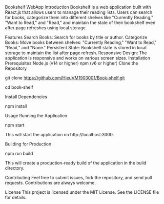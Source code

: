 Bookshelf WebApp
Introduction
Bookshelf is a web application built with React.js that allows users to manage their reading lists. Users can search for books, categorize them into different shelves like "Currently Reading," "Want to Read," and "Read," and maintain the state of their bookshelf even after page refreshes using local storage.

Features
Search Books: Search for books by title or author.
Categorize Books: Move books between shelves: "Currently Reading," "Want to Read," "Read," and "None."
Persistent State: Bookshelf state is stored in local storage to maintain the list after page refresh.
Responsive Design: The application is responsive and works on various screen sizes.
Installation
Prerequisites
Node.js (v14 or higher)
npm (v6 or higher)
Clone the Repository

git clone https://github.com/HieuVM1903001/Book-shelf.git

cd book-shelf

Install Dependencies

npm install

Usage
Running the Application

npm start

This will start the application on http://localhost:3000.

Building for Production

npm run build

This will create a production-ready build of the application in the build directory.

Contributing
Feel free to submit issues, fork the repository, and send pull requests. Contributions are always welcome.

License
This project is licensed under the MIT License. See the LICENSE file for details.
